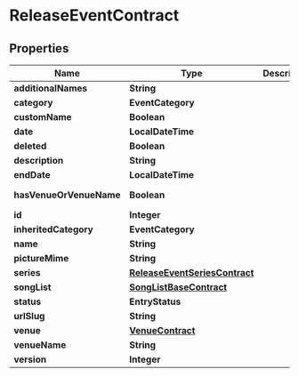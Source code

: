 

# ReleaseEventContract

## Properties

Name | Type | Description | Notes
------------ | ------------- | ------------- | -------------
**additionalNames** | **String** |  |  [optional]
**category** | **EventCategory** |  |  [optional]
**customName** | **Boolean** |  |  [optional]
**date** | **LocalDateTime** |  |  [optional]
**deleted** | **Boolean** |  |  [optional]
**description** | **String** |  |  [optional]
**endDate** | **LocalDateTime** |  |  [optional]
**hasVenueOrVenueName** | **Boolean** |  |  [optional] [readonly]
**id** | **Integer** |  |  [optional]
**inheritedCategory** | **EventCategory** |  |  [optional]
**name** | **String** |  |  [optional]
**pictureMime** | **String** |  |  [optional]
**series** | [**ReleaseEventSeriesContract**](ReleaseEventSeriesContract.md) |  |  [optional]
**songList** | [**SongListBaseContract**](SongListBaseContract.md) |  |  [optional]
**status** | **EntryStatus** |  |  [optional]
**urlSlug** | **String** |  |  [optional]
**venue** | [**VenueContract**](VenueContract.md) |  |  [optional]
**venueName** | **String** |  |  [optional]
**version** | **Integer** |  |  [optional]



